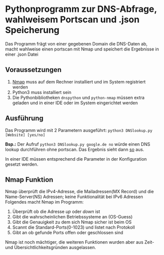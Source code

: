 # Pythonprogramm zur DNS-Abfrage, wahlweisem Portscan und .json Speicherung

Das Programm frägt von einer gegebenen Domain die DNS-Daten ab, macht wahlweise einen portscan mit Nmap und speichert die Ergebnisse in einer .json Datei

## Voraussetzungen

1. [Nmap](https://nmap.org/) muss auf dem Rechner installiert und im System registriert werden
2. Python3 muss installiert sein
3. Die Pythonbibliotheken `dnspython` und `python-nmap` müssen extra geladen und in einer IDE oder im System eingerichtet werden

## Ausführung

Das Programm wird mit 2 Parametern ausgeführt:
`python3 DNSlookup.py [Website] [yes/no]`

**Bsp.:** Der Aufruf `python3 DNSlookup.py google.de no` würde einen DNS lookup durchführen ohne portscan.
Das Ergebnis sieht dann [so](https://github.com/alexanderKalb/dns_portscan_json_python/blob/master/Beispiel.json) aus.

In einer IDE müssen entsprechend die Parameter in der Konfiguration gesetzt werden.

## Nmap Funktion

Nmap überprüft die IPv4-Adresse, die Mailadressen(MX Record) und die Name-Server(NS) Adressen; keine Funktionalität bei IPv6 Adressen
Folgendes macht Nmap im Programm:

1. Überprüft ob die Adresse *up* oder *down* ist
2. Gibt die wahrscheinlichen Betriebssysteme an (OS-Guess)
3. Gibt die Genauigkeit zu dem sich Nmap sicher ist beim OS
4. Scannt die Standard-Ports(0-1023) und listet nach Protokoll
5. Gibt an ob gefunde Ports offen oder geschlossen sind

Nmap ist noch mächtiger, die weiteren Funktionen wurden aber aus Zeit- und Übersichtlichkeitsgründen ausgelassen.
